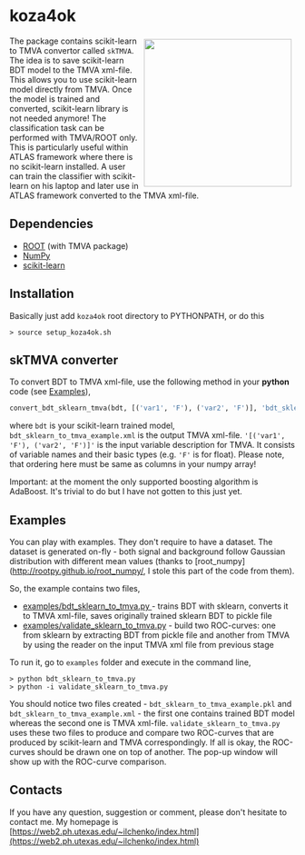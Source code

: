 # koza4ok

<img width="260px" align="right" hspace="7" vspace="5" src="https://web2.ph.utexas.edu/~ilchenko/img/roc_github.png">

The package contains scikit-learn to TMVA convertor called ```skTMVA```. The idea is to save scikit-learn BDT model to the TMVA xml-file. This allows you to use scikit-learn model directly from TMVA. Once the model is trained and converted, scikit-learn library is not needed anymore! The classification task can be performed with TMVA/ROOT only. This is particularly useful within ATLAS framework where there is no scikit-learn installed. A user can train the classifier with scikit-learn on his laptop and later use in ATLAS framework converted to the TMVA xml-file. 

## Dependencies
- [ROOT](http://root.cern.ch) (with TMVA package)
- [NumPy](http://www.numpy.org/)
- [scikit-learn](http://scikit-learn.org/)


## Installation
Basically just add `koza4ok` root directory to PYTHONPATH, or do this
```
> source setup_koza4ok.sh
```

## skTMVA converter

To convert BDT to TMVA xml-file, use the following method in your <b>python</b> code (see [Examples](https://github.com/yuraic/koza4ok#examples)),
```python
convert_bdt_sklearn_tmva(bdt, [('var1', 'F'), ('var2', 'F')], 'bdt_sklearn_to_tmva_example.xml')
```

where ```bdt``` is your scikit-learn trained model, ```bdt_sklearn_to_tmva_example.xml``` is the output TMVA xml-file. ```'[('var1', 'F'), ('var2', 'F')]'``` is the input variable description for TMVA. It consists of variable names and their basic types (e.g. ```'F'``` is for float). Please note, that ordering here must be same as columns in your numpy array!

Important: at the moment the only supported boosting algorithm is AdaBoost. It's trivial to do but I have not gotten to this just yet.

## Examples

You can play with examples. They don't require to have a dataset. The dataset is generated on-fly - both signal and background follow Gaussian distribution with different mean values (thanks to [root_numpy](http://rootpy.github.io/root_numpy/, I stole this part of the code from them).

So, the example contains two files,

- [examples/bdt_sklearn_to_tmva.py ](https://github.com/yuraic/koza4ok/blob/master/examples/bdt_sklearn_to_tmva.py) - trains BDT with sklearn, converts it to TMVA xml-file, saves originally trained sklearn BDT to pickle file
- [examples/validate_sklearn_to_tmva.py](https://github.com/yuraic/koza4ok/blob/master/examples/validate_sklearn_to_tmva.py) - build two ROC-curves: one from sklearn by extracting BDT from pickle file and another from TMVA by using the reader on the input TMVA xml file from previous stage

To run it, go to ```examples``` folder and execute in the command line,

```
> python bdt_sklearn_to_tmva.py 
> python -i validate_sklearn_to_tmva.py
```

You should notice two files created - ```bdt_sklearn_to_tmva_example.pkl``` and ```bdt_sklearn_to_tmva_example.xml``` - the first one contains trained BDT model whereas the second one is TMVA xml-file. ```validate_sklearn_to_tmva.py``` uses these two files to produce and compare two ROC-curves that are produced by scikit-learn and TMVA correspondingly. If all is okay, the ROC-curves should be drawn one on top of another. The pop-up window will show up with the ROC-curve comparison.

## Contacts

If you have any question, suggestion or comment, please don't hesitate to contact me. My homepage is [https://web2.ph.utexas.edu/~ilchenko/index.html](https://web2.ph.utexas.edu/~ilchenko/index.html)



